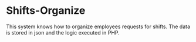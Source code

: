 # Shifts-Organize
This system knows how to organize employees requests for shifts.
The data is stored in json and the logic executed in PHP.
